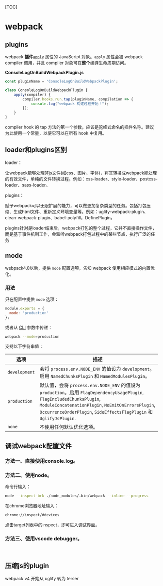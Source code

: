 [TOC]

# webpack



## plugins

webpack **插件**[`apply`](https://developer.mozilla.org/en-US/docs/Web/JavaScript/Reference/Global_Objects/Function/apply) 属性的 JavaScript 对象。`apply` 属性会被 webpack compiler 调用，并且 compiler 对象可在**整个**编译生命周期访问。

**ConsoleLogOnBuildWebpackPlugin.js**

```js
const pluginName = 'ConsoleLogOnBuildWebpackPlugin';

class ConsoleLogOnBuildWebpackPlugin {
    apply(compiler) {
        compiler.hooks.run.tap(pluginName, compilation => {
            console.log("webpack 构建过程开始！");
        });
    }
}
```

compiler hook 的 tap 方法的第一个参数，应该是驼峰式命名的插件名称。建议为此使用一个常量，以便它可以在所有 hook 中复用。



## loader和plugins区别

loader：

让webpack能够处理非js文件(如css、图片、字体)，将其转换成webpack能处理的有效文件，单纯的文件转换过程。例如：css-loader、style-loader、postcss-loader、sass-loader。

plugins：

赋予webpack可以无限扩展的能力，可以做更加复杂类型的任务。包括打包压缩、生成html文件、重新定义环境变量等。例如：uglify-webpack-plugin、clean-webpack-plugin、babel-polyfill，DefinePlugin。

plugins针对是loader结束后，webpack打包的整个过程，它并不直接操作文件，而是基于事件机制工作，会监听webpack打包过程中的某些节点，执行广泛的任务



## mode

webpack4.0以后，提供 `mode` 配置选项，告知 webpack 使用相应模式的内置优化。



### 用法

只在配置中提供 `mode` 选项：

```js
module.exports = {
  mode: 'production'
};
```



或者从 [CLI](https://www.webpackjs.com/api/cli/) 参数中传递：

```bash
webpack --mode=production
```



支持以下字符串值：

| 选项          | 描述                                                         |
| ------------- | ------------------------------------------------------------ |
| `development` | 会将 `process.env.NODE_ENV` 的值设为 `development`。启用 `NamedChunksPlugin` 和 `NamedModulesPlugin`。 |
| `production`  | 默认值，会将 `process.env.NODE_ENV` 的值设为 `production`。启用 `FlagDependencyUsagePlugin`, `FlagIncludedChunksPlugin`, `ModuleConcatenationPlugin`, `NoEmitOnErrorsPlugin`, `OccurrenceOrderPlugin`, `SideEffectsFlagPlugin` 和 `UglifyJsPlugin`. |
| `none`        | 不使用任何默认优化选项。                                     |



## 调试webpack配置文件

### 方法一、直接使用console.log。



### 方法二、使用node。

命令行输入：

```bash
node --inspect-brk ./node_modules/.bin/webpack --inline --progress
```



在chrome浏览器地址输入：

```bash
chrome://inspect/#devices
```



点击target列表中的inspect，即可进入调试界面。



### 方法三、使用vscode debugger。

​		

## 压缩js的plugin

webpack v4 开始从 uglify 转为 terser





